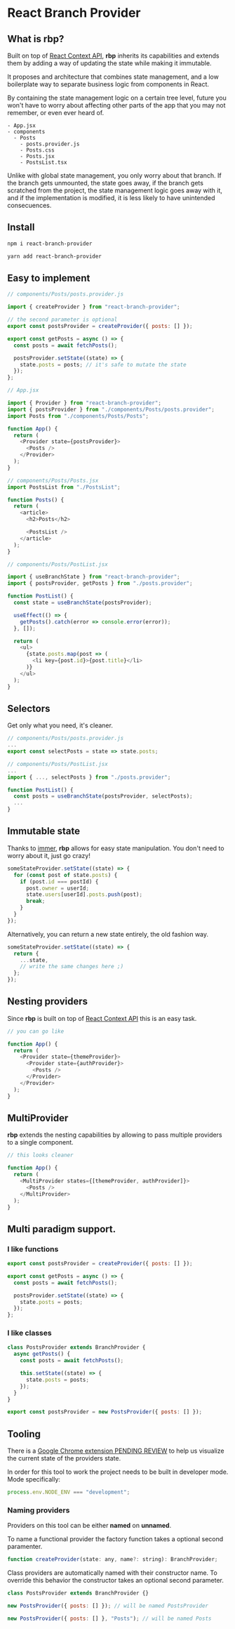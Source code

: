 # React Branch Provider

## What is **rbp**?

Built on top of [React Context API](https://reactjs.org/docs/context.html), **rbp** inherits its capabilities and extends them by adding a way of updating the state while making it immutable.

It proposes and architecture that combines state management, and a low boilerplate way to separate business logic from components in React.

By containing the state management logic on a certain tree level, future you won't have to worry about affecting other parts of the app that you may not remember, or even ever heard of.

```
- App.jsx
- components
  - Posts
    - posts.provider.js
    - Posts.css
    - Posts.jsx
    - PostsList.tsx
```

Unlike with global state management, you only worry about that branch. If the branch gets unmounted, the state goes away, if the branch gets scratched from the project, the state management logic goes away with it, and if the implementation is modified, it is less likely to have unintended consecuences.

## Install

```bash
npm i react-branch-provider

yarn add react-branch-provider
```

## Easy to implement

```javascript
// components/Posts/posts.provider.js

import { createProvider } from "react-branch-provider";

// the second parameter is optional
export const postsProvider = createProvider({ posts: [] });

export const getPosts = async () => {
  const posts = await fetchPosts();

  postsProvider.setState((state) => {
    state.posts = posts; // it's safe to mutate the state
  });
};
```

```javascript
// App.jsx

import { Provider } from "react-branch-provider";
import { postsProvider } from "./components/Posts/posts.provider";
import Posts from "./components/Posts/Posts";

function App() {
  return (
    <Provider state={postsProvider}>
      <Posts />
    </Provider>
  );
}
```

```javascript
// components/Posts/Posts.jsx
import PostsList from "./PostsList";

function Posts() {
  return (
    <article>
      <h2>Posts</h2>

      <PostsList />
    </article>
  );
}
```

```javascript
// components/Posts/PostList.jsx

import { useBranchState } from "react-branch-provider";
import { postsProvider, getPosts } from "./posts.provider";

function PostList() {
  const state = useBranchState(postsProvider);

  useEffect(() => {
    getPosts().catch(error => console.error(error));
  }, []);

  return (
    <ul>
      {state.posts.map(post => (
        <li key={post.id}>{post.title}</li>
      )}
    </ul>
  );
}
```

## Selectors

Get only what you need, it's cleaner.

```javascript
// components/Posts/posts.provider.js
...
export const selectPosts = state => state.posts;
```

```javascript
// components/Posts/PostList.jsx
...
import { ..., selectPosts } from "./posts.provider";

function PostList() {
  const posts = useBranchState(postsProvider, selectPosts);
  ...
}
```

## Immutable state

Thanks to [immer](https://github.com/immerjs/immer), **rbp** allows for easy state manipulation. You don't need to worry about it, just go crazy!

```javascript
someStateProvider.setState((state) => {
  for (const post of state.posts) {
    if (post.id === postId) {
      post.owner = userId;
      state.users[userId].posts.push(post);
      break;
    }
  }
});
```

Alternatively, you can return a new state entirely, the old fashion way.

```javascript
someStateProvider.setState((state) => {
  return {
    ...state,
    // write the same changes here ;)
  };
});
```

## Nesting providers

Since **rbp** is built on top of [React Context API](https://reactjs.org/docs/context.html) this is an easy task.

```javascript
// you can go like

function App() {
  return (
    <Provider state={themeProvider}>
      <Provider state={authProvider}>
        <Posts />
      </Provider>
    </Provider>
  );
}
```

## MultiProvider

**rbp** extends the nesting capabilities by allowing to pass multiple providers to a single component.

```javascript
// this looks cleaner

function App() {
  return (
    <MultiProvider states={[themeProvider, authProvider]}>
      <Posts />
    </MultiProvider>
  );
}
```

## Multi paradigm support.

### I like functions

```javascript
export const postsProvider = createProvider({ posts: [] });

export const getPosts = async () => {
  const posts = await fetchPosts();

  postsProvider.setState((state) => {
    state.posts = posts;
  });
};
```

### I like classes

```javascript
class PostsProvider extends BranchProvider {
  async getPosts() {
    const posts = await fetchPosts();

    this.setState((state) => {
      state.posts = posts;
    });
  }
}

export const postsProvider = new PostsProvider({ posts: [] });
```

## Tooling

There is a [Google Chrome extension PENDING REVIEW](https://notarealurl.com) to help us visualize the current state of the providers state.

In order for this tool to work the project needs to be built in developer mode. Mode specifically:

```javascript
process.env.NODE_ENV === "development";
```

### Naming providers

Providers on this tool can be either **named** on **unnamed**.

To name a functional provider the factory function takes a optional second paramenter.

```javascript
function createProvider(state: any, name?: string): BranchProvider;
```

Class providers are automatically named with their constructor name. To override this behavior the constructor takes an optional second parameter.

```javascript
class PostsProvider extends BranchProvider {}

new PostsProvider({ posts: [] }); // will be named PostsProvider

new PostsProvider({ posts: [] }, "Posts"); // will be named Posts
```
